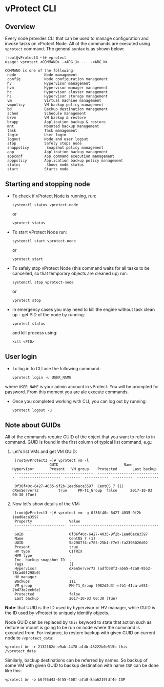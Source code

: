 # vProtect CLI

## Overview

Every node provides CLI that can be used to manage configuration and invoke tasks on vProtect Node. All of the commands are executed using `vprotect` command. The general syntax is as shown below:

```text
[root@vProtect3 ~]# vprotect
usage: vprotect <COMMAND> -<ARG_1> ... -<ARG_N>

COMMAND is one of the following:
 node             Node management
 config           Node configuration management
 hv               Hypervisor management
 hvm              Hypervisor manager management
 hc               Hypervisor cluster management
 hs               Hypervisor storage management
 vm               Virtual machine management
 vmpolicy         VM backup policy management
 bd               Backup destination management
 sched            Schedule management
 brvm             VM backup & restore
 brapp            Application backup & restore
 mnt              Mounted backup management
 task             Task management
 login            User login
 logout           Node and user logout
 stop             Safely stops node
 snappolicy        Snapshot policy management
 app              Application backup management
 appconf          App command execution management
 apppolicy        Application backup policy management
 status            Shows node status
 start            Starts node
```

## Starting and stopping node

* To check if vProtect Node is running, run:

  ```text
  systemctl status vprotect-node
  ```

  or

  ```text
  vprotect status
  ```

* To start vProtect Node run:

  ```text
  systemctl start vprotect-node
  ```

  or

  ```text
  vprotect start
  ```

* To safely stop vProtect Node \(this command waits for all tasks to be cancelled, so that temporary objects are cleaned up\) run:

  ```text
  systemctl stop vprotect-node
  ```

  or

  ```text
  vprotect stop
  ```

* In emergency cases you may need to kill the engine without task clean up - get PID of the node by running:

  ```text
  vprotect status
  ```

  and kill process using:

  ```text
  kill <PID>
  ```

## User login

* To log in to CLI use the following command:

  ```text
  vprotect login -u USER_NAME
  ```

where `USER_NAME` is your admin account in vProtect. You will be prompted for password. From this moment you are ale execute commands.

* Once you completed working with CLI, you can log out by running:

  ```text
  vprotect logout -u
  ```

## Note about GUIDs

All of the commands require GUID of the object that you want to refer to in command. GUID is found in the first column of typical list command, e.g.:

1. Let's list VMs and get VM GUID:

   ```text
    [root@vProtect3 ~]# vprotect vm -l
                    GUID                              Name                   Hypervisor       Present   VM group    Protected       Last backup        
    ------------------------------------  -----------------------------  -------------------  -------  -----------  ---------  ----------------------  
    0f36f40c-6427-4035-9f2b-1ead6aca3597  CentOS 7 (1)                   dXenServer72         true     PM-T1_Group  false      2017-10-03 00:30 (Tue)
   ```

2. Now let's show details of the VM:

   ```text
    [root@vProtect3 ~]# vprotect vm -g 0f36f40c-6427-4035-9f2b-1ead6aca3597
    Property                 Value                                                
    -----------------------  ---------------------------------------------------  
    GUID                     0f36f40c-6427-4035-9f2b-1ead6aca3597  
    Name                     CentOS 7 (1)  
    UUID                     5a2987f4-c785-25b1-f7e5-fa2396026d02  
    Present                  true  
    HV type                  CITRIX  
    HVM type                 -  
    Inc. backup snapshot ID  -  
    Tags                     []  
    Hypervisor               dXenServer72 (adfb98f3-ab65-42a0-95b2-78cad0f298b0)  
    HV manager               -  
    Backups                  111  
    VM group                 PM-T1_Group (982d2d3f-efb1-41ca-a651-2bd73e2eeb6e)  
    Protected                false  
    Last backup              2017-10-03 00:30 (Tue)
   ```

**Note**: that UUID is the ID used by hypervisor or HV manager, while GUID is the ID used by vProtect to uniquely identify objects.

Node GUID can be replaced by `this` keyword to state that action such as restore or mount is going to be run on node where the command is executed from. For instance, to restore backup with given GUID on current node to `/vprotect_data`:

```text
vprotect br -r 2132182d-e9ab-4478-a1db-48222b0e515b this /vprotect_data
```

Similarly, backup destinations can be referred by names. So backup of some VM with given GUID to backup destination with name `ISP` can be done like this:

```text
vprotect br -b b6f96d43-6f55-468f-a7a0-8aa6219fdf4e ISP
```

